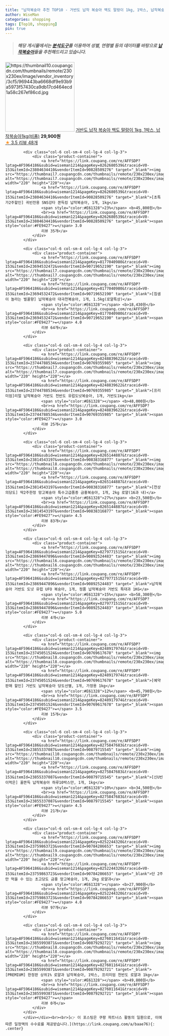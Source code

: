 ```yaml
---
title: "납작복숭아 추천 TOP10 - 거반도 납작 복숭아 백도 말랑이 1kg, 1박스, 납작복숭아1kg(비품)"
author: WiseMan
categories: shopping
tags: [Top10, shopping]
pin: true
---
```


> ##### 해당 게시물에서는 [**분석도구**](https://itemscout.io/)를 이용하여 **성별**, **연령별** 등의 데이터를 바탕으로 [**납작복숭아**](https://link.coupang.com/a/baae76)들을 추천해드리고 있습니다.
<div class="container"><div class="row">
            <div class="col-6 col-sm-4 col-lg-4 col-lg-3">
                <div class="product-container">
                    <a href="https://link.coupang.com/re/AFFSDP?lptag=AF5964186&subid=wiseman1214&pageKey=8282825734&traceid=V0-153&itemId=23880804855&vendorItemId=86830915769" target="_blank"><img src="https://thumbnail10.coupangcdn.com/thumbnails/remote/230x230ex/image/vendor_inventory/3cf5/969443ba6668df9e93b9a5973f57430ca9db17cd464ecd1a58c267ef86cd.jpg" alt="https://thumbnail10.coupangcdn.com/thumbnails/remote/230x230ex/image/vendor_inventory/3cf5/969443ba6668df9e93b9a5973f57430ca9db17cd464ecd1a58c267ef86cd.jpg" width="220" height="220"></a>
                    <a href="https://link.coupang.com/re/AFFSDP?lptag=AF5964186&subid=wiseman1214&pageKey=8282825734&traceid=V0-153&itemId=23880804855&vendorItemId=86830915769" target="_blank">거반도 납작 복숭아 백도 말랑이 1kg, 1박스, 납작복숭아1kg(비품)</a>
                    <span style="color:#E61328"></span> <b>29,900원</b>
                    <br><a href="https://link.coupang.com/re/AFFSDP?lptag=AF5964186&subid=wiseman1214&pageKey=8282825734&traceid=V0-153&itemId=23880804855&vendorItemId=86830915769" target="_blank"><span style="color:#FE9427">★</span> 3.5
                    리뷰 48개</a>
                </div>
            </div>
            
            <div class="col-6 col-sm-4 col-lg-4 col-lg-3">
                <div class="product-container">
                    <a href="https://link.coupang.com/re/AFFSDP?lptag=AF5964186&subid=wiseman1214&pageKey=8262680539&traceid=V0-153&itemId=23804634410&vendorItemId=90828509276" target="_blank"><img src="https://thumbnail7.coupangcdn.com/thumbnails/remote/230x230ex/image/vendor_inventory/1b6e/ccb988d2e7934f7eba5d6e252527e49ceaadfca6ab9834d2f6f39ad51de0.png" alt="https://thumbnail7.coupangcdn.com/thumbnails/remote/230x230ex/image/vendor_inventory/1b6e/ccb988d2e7934f7eba5d6e252527e49ceaadfca6ab9834d2f6f39ad51de0.png" width="220" height="220"></a>
                    <a href="https://link.coupang.com/re/AFFSDP?lptag=AF5964186&subid=wiseman1214&pageKey=8262680539&traceid=V0-153&itemId=23804634410&vendorItemId=90828509276" target="_blank">[초특가2주할인] 귀빈전용 SNS강타 쫀득킹 납작복숭아, 1개, 1kg</a>
                    <span style="color:#E61328">23%</span> <b>45,800원</b>
                    <br><a href="https://link.coupang.com/re/AFFSDP?lptag=AF5964186&subid=wiseman1214&pageKey=8262680539&traceid=V0-153&itemId=23804634410&vendorItemId=90828509276" target="_blank"><span style="color:#FE9427">★</span> 3.0
                    리뷰 35개</a>
                </div>
            </div>
            
            <div class="col-6 col-sm-4 col-lg-4 col-lg-3">
                <div class="product-container">
                    <a href="https://link.coupang.com/re/AFFSDP?lptag=AF5964186&subid=wiseman1214&pageKey=8177040980&traceid=V0-153&itemId=23694532472&vendorItemId=90719652190" target="_blank"><img src="https://thumbnail7.coupangcdn.com/thumbnails/remote/230x230ex/image/vendor_inventory/e065/68adf9c1b2fe45371d25cf7795b20669e557cdcd7732f70951cb027811f0.jpg" alt="https://thumbnail7.coupangcdn.com/thumbnails/remote/230x230ex/image/vendor_inventory/e065/68adf9c1b2fe45371d25cf7795b20669e557cdcd7732f70951cb027811f0.jpg" width="220" height="220"></a>
                    <a href="https://link.coupang.com/re/AFFSDP?lptag=AF5964186&subid=wiseman1214&pageKey=8177040980&traceid=V0-153&itemId=23694532472&vendorItemId=90719652190" target="_blank">[침샘이 놀라는 벌꿀향] 납작복숭아 대극천복숭아, 1개, 1.5kg(로얄특상)</a>
                    <span style="color:#E61328"></span> <b>18,430원</b>
                    <br><a href="https://link.coupang.com/re/AFFSDP?lptag=AF5964186&subid=wiseman1214&pageKey=8177040980&traceid=V0-153&itemId=23694532472&vendorItemId=90719652190" target="_blank"><span style="color:#FE9427">★</span> 4.0
                    리뷰 64개</a>
                </div>
            </div>
            
            <div class="col-6 col-sm-4 col-lg-4 col-lg-3">
                <div class="product-container">
                    <a href="https://link.coupang.com/re/AFFSDP?lptag=AF5964186&subid=wiseman1214&pageKey=8248839622&traceid=V0-153&itemId=23744788534&vendorItemId=90769355985" target="_blank"><img src="https://thumbnail7.coupangcdn.com/thumbnails/remote/230x230ex/image/vendor_inventory/3118/3506923c7c25a302a1f43c33da71e1ad7f1268f3ea24649c2480cdfb4399.jpg" alt="https://thumbnail7.coupangcdn.com/thumbnails/remote/230x230ex/image/vendor_inventory/3118/3506923c7c25a302a1f43c33da71e1ad7f1268f3ea24649c2480cdfb4399.jpg" width="220" height="220"></a>
                    <a href="https://link.coupang.com/re/AFFSDP?lptag=AF5964186&subid=wiseman1214&pageKey=8248839622&traceid=V0-153&itemId=23744788534&vendorItemId=90769355985" target="_blank">[프리미엄]리얼 납작복숭아 거반도 천반도 유럽도넛복숭아, 1개, 거반도1kg</a>
                    <span style="color:#E61328"></span> <b>48,000원</b>
                    <br><a href="https://link.coupang.com/re/AFFSDP?lptag=AF5964186&subid=wiseman1214&pageKey=8248839622&traceid=V0-153&itemId=23744788534&vendorItemId=90769355985" target="_blank"><span style="color:#FE9427">★</span> 3.0
                    리뷰 25개</a>
                </div>
            </div>
            
            <div class="col-6 col-sm-4 col-lg-4 col-lg-3">
                <div class="product-container">
                    <a href="https://link.coupang.com/re/AFFSDP?lptag=AF5964186&subid=wiseman1214&pageKey=8265144887&traceid=V0-153&itemId=23814543197&vendorItemId=90838316877" target="_blank"><img src="https://thumbnail8.coupangcdn.com/thumbnails/remote/230x230ex/image/vendor_inventory/76b7/c7fac70d01c1b0d2702a3fc3ce1049be67046c9376d415f5255a97a656e7.png" alt="https://thumbnail8.coupangcdn.com/thumbnails/remote/230x230ex/image/vendor_inventory/76b7/c7fac70d01c1b0d2702a3fc3ce1049be67046c9376d415f5255a97a656e7.png" width="220" height="220"></a>
                    <a href="https://link.coupang.com/re/AFFSDP?lptag=AF5964186&subid=wiseman1214&pageKey=8265144887&traceid=V0-153&itemId=23814543197&vendorItemId=90838316877" target="_blank">[천상의당도] 딱2주한정 망고복숭아 특수고급품종 금홍복숭아, 1개, 2kg 로얄(16과 내)</a>
                    <span style="color:#E61328">27%</span> <b>23,500원</b>
                    <br><a href="https://link.coupang.com/re/AFFSDP?lptag=AF5964186&subid=wiseman1214&pageKey=8265144887&traceid=V0-153&itemId=23814543197&vendorItemId=90838316877" target="_blank"><span style="color:#FE9427">★</span> 4.5
                    리뷰 83개</a>
                </div>
            </div>
            
            <div class="col-6 col-sm-4 col-lg-4 col-lg-3">
                <div class="product-container">
                    <a href="https://link.coupang.com/re/AFFSDP?lptag=AF5964186&subid=wiseman1214&pageKey=8279771515&traceid=V0-153&itemId=23869447896&vendorItemId=90892524483" target="_blank"><img src="https://thumbnail6.coupangcdn.com/thumbnails/remote/230x230ex/image/vendor_inventory/7c7c/729bc861c2205fc163a902f1769b01bcd17452be638ae23127c897fd7c35.jpg" alt="https://thumbnail6.coupangcdn.com/thumbnails/remote/230x230ex/image/vendor_inventory/7c7c/729bc861c2205fc163a902f1769b01bcd17452be638ae23127c897fd7c35.jpg" width="220" height="220"></a>
                    <a href="https://link.coupang.com/re/AFFSDP?lptag=AF5964186&subid=wiseman1214&pageKey=8279771515&traceid=V0-153&itemId=23869447896&vendorItemId=90892524483" target="_blank">납작복숭아 거반도 도넛 유럽 UFO 복숭아, 1개, 정품 납작복숭아 거반도 특대과 1KG</a>
                    <span style="color:#E61328">15%</span> <b>58,300원</b>
                    <br><a href="https://link.coupang.com/re/AFFSDP?lptag=AF5964186&subid=wiseman1214&pageKey=8279771515&traceid=V0-153&itemId=23869447896&vendorItemId=90892524483" target="_blank"><span style="color:#FE9427">★</span> 5.0
                    리뷰 4개</a>
                </div>
            </div>
            
            <div class="col-6 col-sm-4 col-lg-4 col-lg-3">
                <div class="product-container">
                    <a href="https://link.coupang.com/re/AFFSDP?lptag=AF5964186&subid=wiseman1214&pageKey=8248917974&traceid=V0-153&itemId=23745051524&vendorItemId=90769617678" target="_blank"><img src="https://thumbnail8.coupangcdn.com/thumbnails/remote/230x230ex/image/vendor_inventory/7327/c0faabc242748ae05d3fd9db55f1a81dc14e5ed945452b3b2656512179e3.jpg" alt="https://thumbnail8.coupangcdn.com/thumbnails/remote/230x230ex/image/vendor_inventory/7327/c0faabc242748ae05d3fd9db55f1a81dc14e5ed945452b3b2656512179e3.jpg" width="220" height="220"></a>
                    <a href="https://link.coupang.com/re/AFFSDP?lptag=AF5964186&subid=wiseman1214&pageKey=8248917974&traceid=V0-153&itemId=23745051524&vendorItemId=90769617678" target="_blank">[예약판매 할인] 거반도 납작복숭아 당도선별, 1개, 가정용 1kg</a>
                    <span style="color:#E61328">12%</span> <b>45,790원</b>
                    <br><a href="https://link.coupang.com/re/AFFSDP?lptag=AF5964186&subid=wiseman1214&pageKey=8248917974&traceid=V0-153&itemId=23745051524&vendorItemId=90769617678" target="_blank"><span style="color:#FE9427">★</span> 3.5
                    리뷰 15개</a>
                </div>
            </div>
            
            <div class="col-6 col-sm-4 col-lg-4 col-lg-3">
                <div class="product-container">
                    <a href="https://link.coupang.com/re/AFFSDP?lptag=AF5964186&subid=wiseman1214&pageKey=8275847683&traceid=V0-153&itemId=23855337087&vendorItemId=90879715545" target="_blank"><img src="https://thumbnail10.coupangcdn.com/thumbnails/remote/230x230ex/image/vendor_inventory/2bd5/80cce243eefbd191d8d58624a2b3b4ee118fc68bff7ff0242bb79212acc3.png" alt="https://thumbnail10.coupangcdn.com/thumbnails/remote/230x230ex/image/vendor_inventory/2bd5/80cce243eefbd191d8d58624a2b3b4ee118fc68bff7ff0242bb79212acc3.png" width="220" height="220"></a>
                    <a href="https://link.coupang.com/re/AFFSDP?lptag=AF5964186&subid=wiseman1214&pageKey=8275847683&traceid=V0-153&itemId=23855337087&vendorItemId=90879715545" target="_blank">[신U빈이먹은] 꿀쫀득 납작복숭아 하루10박스만, 1개, 1kg</a>
                    <span style="color:#E61328">10%</span> <b>34,500원</b>
                    <br><a href="https://link.coupang.com/re/AFFSDP?lptag=AF5964186&subid=wiseman1214&pageKey=8275847683&traceid=V0-153&itemId=23855337087&vendorItemId=90879715545" target="_blank"><span style="color:#FE9427">★</span> 4.5
                    리뷰 21개</a>
                </div>
            </div>
            
            <div class="col-6 col-sm-4 col-lg-4 col-lg-3">
                <div class="product-container">
                    <a href="https://link.coupang.com/re/AFFSDP?lptag=AF5964186&subid=wiseman1214&pageKey=8252244320&traceid=V0-153&itemId=23759863723&vendorItemId=90784286653" target="_blank"><img src="https://thumbnail9.coupangcdn.com/thumbnails/remote/230x230ex/image/vendor_inventory/6045/3823642aa4e75f7dbfa35802ab6d88efe0c44e2597b7e0a216e66eb2a534.png" alt="https://thumbnail9.coupangcdn.com/thumbnails/remote/230x230ex/image/vendor_inventory/6045/3823642aa4e75f7dbfa35802ab6d88efe0c44e2597b7e0a216e66eb2a534.png" width="220" height="220"></a>
                    <a href="https://link.coupang.com/re/AFFSDP?lptag=AF5964186&subid=wiseman1214&pageKey=8252244320&traceid=V0-153&itemId=23759863723&vendorItemId=90784286653" target="_blank">단 2주만 먹을 수 있는 초고당도 금홍 망고복숭아, 1개, 2kg 로얄과</a>
                    <span style="color:#E61328"></span> <b>27,900원</b>
                    <br><a href="https://link.coupang.com/re/AFFSDP?lptag=AF5964186&subid=wiseman1214&pageKey=8252244320&traceid=V0-153&itemId=23759863723&vendorItemId=90784286653" target="_blank"><span style="color:#FE9427">★</span> 4.0
                    리뷰 97개</a>
                </div>
            </div>
            
            <div class="col-6 col-sm-4 col-lg-4 col-lg-3">
                <div class="product-container">
                    <a href="https://link.coupang.com/re/AFFSDP?lptag=AF5964186&subid=wiseman1214&pageKey=8276011641&traceid=V0-153&itemId=23855993871&vendorItemId=90879292721" target="_blank"><img src="https://thumbnail8.coupangcdn.com/thumbnails/remote/230x230ex/image/vendor_inventory/e741/810af17d52d0cedbc9443fac01a217fccb04b8d1e9867053f16d8d3a0aba.jpg" alt="https://thumbnail8.coupangcdn.com/thumbnails/remote/230x230ex/image/vendor_inventory/e741/810af17d52d0cedbc9443fac01a217fccb04b8d1e9867053f16d8d3a0aba.jpg" width="220" height="220"></a>
                    <a href="https://link.coupang.com/re/AFFSDP?lptag=AF5964186&subid=wiseman1214&pageKey=8276011641&traceid=V0-153&itemId=23855993871&vendorItemId=90879292721" target="_blank">[PREMIUM] 한정판 상위1% 로얄과 납작복숭아, 1박스, 프리미엄 천반도 로얄과 1kg</a>
                    <span style="color:#E61328"></span> <b>49,800원</b>
                    <br><a href="https://link.coupang.com/re/AFFSDP?lptag=AF5964186&subid=wiseman1214&pageKey=8276011641&traceid=V0-153&itemId=23855993871&vendorItemId=90879292721" target="_blank"><span style="color:#FE9427">★</span> 
                    리뷰 0개</a>
                </div>
            </div>
            </div></div><br><br>[👉 이 포스팅은 쿠팡 파트너스 활동의 일환으로, 이에 따른 일정액의 수수료를 제공받습니다.](https://link.coupang.com/a/baae76){: .center}